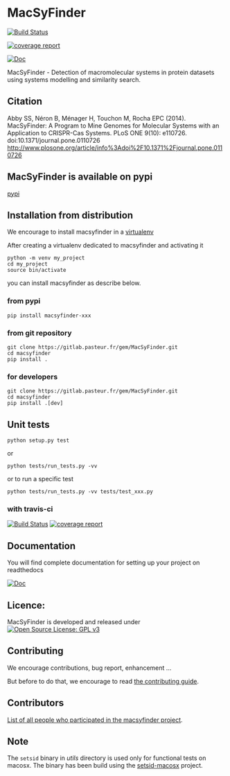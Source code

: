 # MacSyFinder

[![Build Status](https://travis-ci.org/gem-pasteur/macsyfinder.svg?branch=master)](https://travis-ci.org/gem-pasteur/macsyfinder)

[![coverage report](https://gitlab.pasteur.fr/gem/MacSyFinder/badges/master/coverage.svg)](http://gem.pages.pasteur.fr/MacSyFinder/coverage/index.html)

[![Doc](https://readthedocs.org/projects/macsyfinder/badge/?version=latest)](http://macsyfinder.readthedocs.org/en/latest/#)

MacSyFinder - Detection of macromolecular systems in protein datasets using systems modelling and similarity search.



## Citation
Abby SS, Néron B, Ménager H, Touchon M, Rocha EPC (2014). MacSyFinder: A Program to Mine Genomes for Molecular Systems with an Application to CRISPR-Cas Systems. PLoS ONE 9(10): e110726. doi:10.1371/journal.pone.0110726
http://www.plosone.org/article/info%3Adoi%2F10.1371%2Fjournal.pone.0110726


## MacSyFinder is available on pypi
 
[pypi](https://pypi.org/project/macsyfinder/)


## Installation from distribution

We encourage to install macsyfinder in a [virtualenv](https://virtualenv.pypa.io/en/latest/)

After creating a virtualenv dedicated to macsyfinder and activating it

    python -m venv my_project
    cd my_project
    source bin/activate

you can install macsyfinder as describe below.
    
### from pypi

    pip install macsyfinder-xxx

### from git repository

    git clone https://gitlab.pasteur.fr/gem/MacSyFinder.git
    cd macsyfinder
    pip install .
    
### for developers

    git clone https://gitlab.pasteur.fr/gem/MacSyFinder.git
    cd macsyfinder
    pip install .[dev]
 
## Unit tests 

    python setup.py test
    
or 
    
    python tests/run_tests.py -vv
    
or to run a specific test

    python tests/run_tests.py -vv tests/test_xxx.py
        
     
### with travis-ci

[![Build Status](https://travis-ci.org/gem-pasteur/macsyfinder.svg?branch=master)](https://travis-ci.org/gem-pasteur/macsyfinder)
[![coverage report](https://gitlab.pasteur.fr/gem/MacSyFinder/badges/master/coverage.svg)](http://gem.pages.pasteur.fr/MacSyFinder/coverage/index.html)

## Documentation

You will find complete documentation for setting up your project on readthedocs

[![Doc](https://readthedocs.org/projects/macsyfinder/badge/?version=latest)](http://macsyfinder.readthedocs.org/en/latest/#)

## Licence:

MacSyFinder is developed and released under [![Open Source License: GPL v3](https://img.shields.io/badge/License-GPLv3-blue.svg)](https://opensource.org/licenses/GPL-3.0)

## Contributing 

We encourage contributions, bug report, enhancement ... 

But before to do that, we encourage to read [the contributing guide](CONTRIBUTING.md).

## Contributors

[List of all people who participated in the macsyfinder project](CONTRIBUTORS.md).

## Note

The `setsid` binary in *utils* directory is used only for functional tests on macosx. 
The binary has been build using the [setsid-macosx](https://github.com/tzvetkoff/setsid-macosx) project.